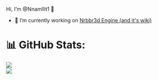 Hi, I’m @Nnamllit1 👋
- 🔭 I’m currently working on [Nrbbr3d Engine (and it's wiki)](https://github.com/Nnamllit1/nrbbr3d-Engine-V2)

# 📊 GitHub Stats:
![](https://github-readme-stats.vercel.app/api?username=Nnamllit1&theme=dark&hide_border=false&include_all_commits=false&count_private=false)<br/>
![](https://nirzak-streak-stats.vercel.app/?user=Nnamllit1&theme=dark&hide_border=false)<br/>

<!-- Proudly created with GPRM ( https://gprm.itsvg.in ) -->
<!---
Nnamllit1/Nnamllit1 is a ✨ special ✨ repository because its `README.md` (this file) appears on your GitHub profile.
You can click the Preview link to take a look at your changes.
--->
